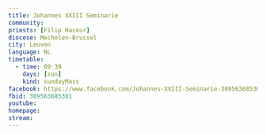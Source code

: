 ```yaml
---
title: Johannes XXIII Seminarie
community:
priests: [Filip Hacour]
diocese: Mechelen-Brussel
city: Leuven
language: NL
timetable:
  - time: 09:30
    days: [sun]
    kind: sundayMass
facebook: https://www.facebook.com/Johannes-XXIII-Seminarie-309563685301/
fbid: 309563685301
youtube: 
homepage: 
stream:
---
```

